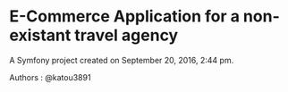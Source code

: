 E-Commerce Application for a non-existant travel agency
====

A Symfony project created on September 20, 2016, 2:44 pm.

Authors :
@katou3891